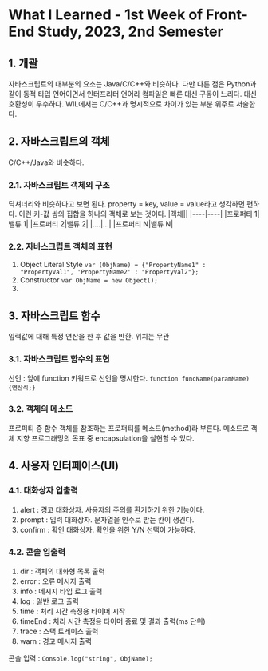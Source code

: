 # What I Learned - 1st Week of Front-End Study, 2023, 2nd Semester

## 1. 개괄
자바스크립트의 대부분의 요소는 Java/C/C++와 비슷하다. 다만 다른 점은 Python과 같이 동적 타입 언어이면서 인터프리터 언어라 컴파일은 빠른 대신 구동이 느리다. 대신 호환성이 우수하다. WIL에서는 C/C++과 명시적으로 차이가 있는 부분 위주로 서술한다.

## 2. 자바스크립트의 객체
C/C++/Java와 비슷하다.

### 2.1. 자바스크립트 객체의 구조
딕셔너리와 비슷하다고 보면 된다. property = key, value = value라고 생각하면 편하다. 이런 키-값 쌍의 집합을 하나의 객체로 보는 것이다.
|객체||
|----|----|
|프로퍼티 1|밸류 1|
|프로퍼티 2|밸류 2|
|....|...|
|프로퍼티 N|밸류 N|

### 2.2. 자바스크립트 객체의 표현
1. Object Literal Style
    ```var (ObjName) = {"PropertyName1" : "PropertyVal1", 'PropertyName2' : "PropertyVal2"};```
2. Constructor
   ```var ObjName = new Object();```
3. 

## 3. 자바스크립트 함수
입력값에 대해 특정 연산을 한 후 값을 반환. 위치는 무관

### 3.1. 자바스크립트 함수의 표현


선언 : 앞에 function 키워드로 선언을 명시한다.
```function funcName(paramName) {연산식;}```

### 3.2. 객체의 메소드
프로퍼티 중 함수 객체를 참조하는 프로퍼티를 메소드(method)라 부른다.
메소드로 객체 지향 프로그래밍의 목표 중 encapsulation을 실현할 수 있다.

## 4. 사용자 인터페이스(UI)

### 4.1. 대화상자 입출력
1. alert : 경고 대화상자. 사용자의 주의를 환기하기 위한 기능이다.
2. prompt : 입력 대화상자. 문자열을 인수로 받는 칸이 생긴다.
3. confirm : 확인 대화상자. 확인을 위한 Y/N 선택이 가능하다.

### 4.2. 콘솔 입출력
1. dir : 객체의 대화형 목록 출력
2. error : 오류 메시지 출력
3. info : 메시지 타입 로그 출력
4. log : 일반 로그 출력
5. time : 처리 시간 측정용 타이머 시작
6. timeEnd : 처리 시간 측정용 타이머 종료 및 결과 출력(ms 단위)
7. trace : 스택 트레이스 출력
8. warn : 경고 메시지 출력

콘솔 입력 : ```Console.log("string", ObjName);```